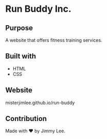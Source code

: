 # Run Buddy Inc.

## Purpose
A website that offers fitness training services.

## Built with
* HTML
* CSS

## Website
misterjimlee.github.io/run-buddy

## Contribution
Made with ❤️ by Jimmy Lee.
